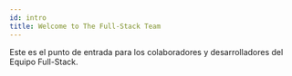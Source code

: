 ```yaml
---
id: intro
title: Welcome to The Full-Stack Team
---
```

Este es el punto de entrada para los colaboradores y desarrolladores del Equipo Full-Stack.